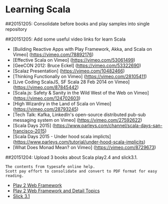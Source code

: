 # Learning Scala
##20151205:  Consolidate before books and play samples into single repository 

##20151205:  Add some useful video links for learn Scala

*  [Building Reactive Apps with Play Framework, Akka, and Scala on Vimeo]
(https://vimeo.com/78892176)
*  [Effective Scala on Vimeo]
(https://vimeo.com/53061499)
*  [GeeCON 2012: Bruce Eckel]
(https://vimeo.com/53322690)
*  [Scalaz Presentation]
(https://vimeo.com/10482466)
*  [Thinking Functionally on Vimeo]
(https://vimeo.com/28105411)
*  [Live Coding ScalaJS, SF Scala 28 Feb 2014 on Vimeo]
(https://vimeo.com/87845442)
*  [Scala.js: Safety & Sanity in the Wild West of the Web on Vimeo]
(https://vimeo.com/124702603)
*  [High Wizardry in the Land of Scala on Vimeo]
(https://vimeo.com/28793245)
*  [Tech Talk: Kafka, LinkedIn's open-source distributed pub-sub messaging system on Vimeo]
(https://vimeo.com/27592622)
*  [Scala Days 2015]
(https://www.parleys.com/channel/scala-days-san-francisco-2015)
*  [Scala Days 2015 - Under hood scala implicts]
(https://www.parleys.com/tutorial/under-hood-scala-implicits)
*  [What Does Monad Mean? on Vimeo]
(https://vimeo.com/8729673)


##20151204:  Upload 3 books about Scala play2.4 and slick3.1.

    The contents from typesafe online help. 
    Scott pay effort to consolidate and convert to PDF format for easy reading. 

   *  [Play 2 Web Framework](https://github.com/ScottHuangZL/LearningScala/blob/master/book/Play2_Web_Framework_For_Scala_Developer_Scott_Huang_v20151203.pdf)
   *  [Play 2 Web Framework and Detail Topics](https://github.com/ScottHuangZL/LearningScala/blob/master/book/Play2_Web_Framework_and_Detail_Topics_Scott_Huang_v20151203.pdf)
   *  [Slick 3.1](https://github.com/ScottHuangZL/LearningScala/blob/master/book/Play2_Slick3.1_Scott_Huang_v20151203.pdf)
